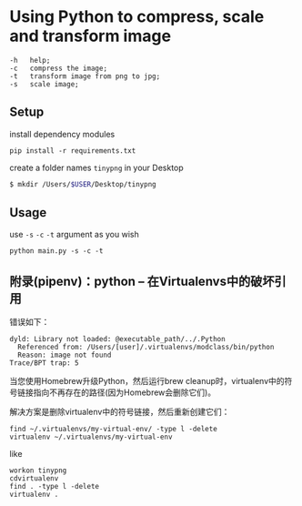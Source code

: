 # Using Python to compress, scale and transform image

```
-h 	 help;
-c 	 compress the image;
-t 	 transform image from png to jpg;
-s 	 scale image;
```

## Setup

install dependency modules
```
pip install -r requirements.txt
```

create a folder names `tinypng` in your Desktop
```bash
$ mkdir /Users/$USER/Desktop/tinypng
```

## Usage

use `-s` `-c` `-t` argument as you wish

```
python main.py -s -c -t
```

## 附录(pipenv)：python – 在Virtualenvs中的破坏引用

错误如下：

```
dyld: Library not loaded: @executable_path/../.Python
  Referenced from: /Users/[user]/.virtualenvs/modclass/bin/python
  Reason: image not found
Trace/BPT trap: 5
```

当您使用Homebrew升级Python，然后运行brew cleanup时，virtualenv中的符号链接指向不再存在的路径(因为Homebrew会删除它们)。

解决方案是删除virtualenv中的符号链接，然后重新创建它们：

```
find ~/.virtualenvs/my-virtual-env/ -type l -delete
virtualenv ~/.virtualenvs/my-virtual-env
```

like

```
workon tinypng
cdvirtualenv
find . -type l -delete
virtualenv .
```
